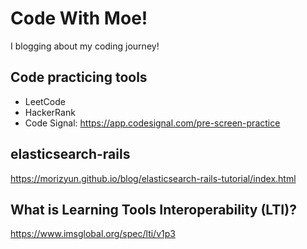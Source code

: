 # Code With Moe!
I blogging about my coding journey!

## Code practicing tools

- LeetCode
- HackerRank
- Code Signal: https://app.codesignal.com/pre-screen-practice

## elasticsearch-rails

https://morizyun.github.io/blog/elasticsearch-rails-tutorial/index.html

## What is Learning Tools Interoperability (LTI)?

https://www.imsglobal.org/spec/lti/v1p3
